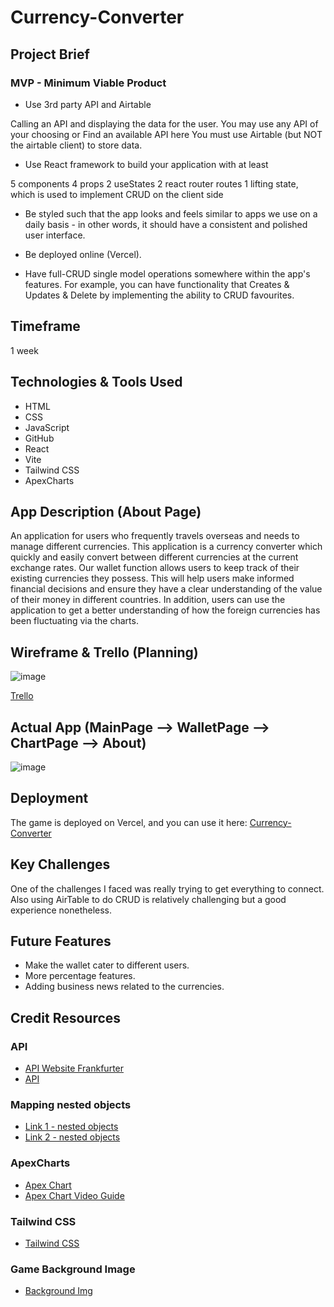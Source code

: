 # Currency-Converter

## Project Brief

### MVP - Minimum Viable Product

- Use 3rd party API and Airtable

Calling an API and displaying the data for the user. You may use any API of your choosing or Find an available API here
You must use Airtable (but NOT the airtable client) to store data.
- Use React framework to build your application with at least

5 components
4 props
2 useStates
2 react router routes
1 lifting state, which is used to implement CRUD on the client side

- Be styled such that the app looks and feels similar to apps we use on a daily basis - in other words, it should have a consistent and polished user interface.

- Be deployed online (Vercel).

- Have full-CRUD single model operations somewhere within the app's features. For example, you can have functionality that Creates & Updates & Delete by implementing the ability to CRUD favourites.

## Timeframe

1 week

## Technologies & Tools Used

- HTML
- CSS
- JavaScript
- GitHub
- React
- Vite
- Tailwind CSS
- ApexCharts

## App Description (About Page)

An application for users who frequently travels overseas and needs to manage different currencies. 
This application is a currency converter which quickly and easily convert between 
different currencies at the current exchange rates. Our wallet function allows users to 
keep track of their existing currencies they possess. This will help users make informed 
financial decisions and ensure they have a clear understanding of the value of their money 
in different countries. In addition, users can use the application to get a better 
understanding of how the foreign currencies has been fluctuating via the charts.

## Wireframe & Trello (Planning)

![image](https://github.com/IAmbrose/Currency-Exchange/assets/139415730/b3013c06-a65d-4e8b-94df-4c74339a91c1)

[Trello](https://trello.com/invite/b/hkV1CYqU/ATTIdbbb9b6d45d0c3768d71f9b312b39e1aCB6D07A9/currency-converter-app)

## Actual App (MainPage --> WalletPage --> ChartPage --> About)

![image](https://github.com/IAmbrose/Currency-Exchange/assets/139415730/87c11d53-50bb-4423-8118-0d334b621a1a)


## Deployment

The game is deployed on Vercel, and you can use it here:
[Currency-Converter](https://currency-exchange-converter.vercel.app/)

## Key Challenges

One of the challenges I faced was really trying to get everything to connect. Also using AirTable to do CRUD is relatively challenging but a good experience nonetheless.

## Future Features

- Make the wallet cater to different users.
- More percentage features.
- Adding business news related to the currencies.

## Credit Resources

### API
-	[API Website Frankfurter](https://www.frankfurter.app/docs/)  
-	[API](https://api.frankfurter.app/latest)

### Mapping nested objects
- [Link 1 - nested objects](https://stackoverflow.com/questions/43423694/react-how-to-map-nested-object-values)
- [Link 2 - nested objects](https://stackoverflow.com/questions/69811641/how-to-map-a-nested-object)

### ApexCharts
- [Apex Chart](https://apexcharts.com/docs/react-charts/) 
- [Apex Chart Video Guide](https://www.youtube.com/watch?v=yAI9fbbH-rM)

### Tailwind CSS
- [Tailwind CSS](https://tailwindcss.com/)

### Game Background Image
- [Background Img](https://www.freepik.com/free-vector/gradient-blue-background_23985244.htm)

